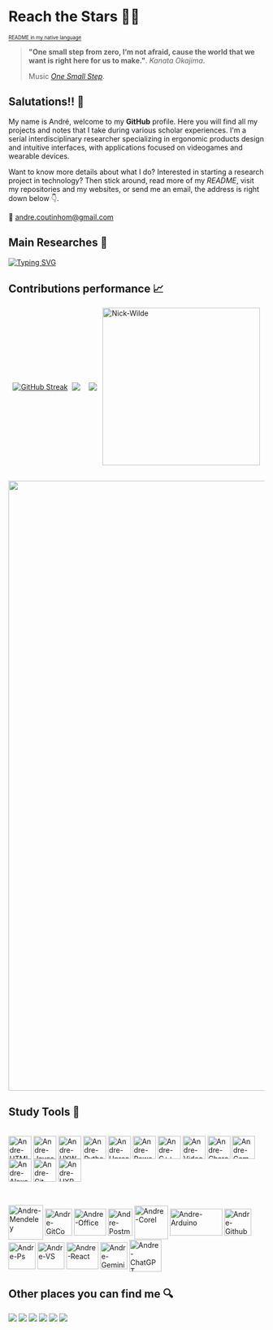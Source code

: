 # **Reach the Stars** 🚀💫 

<div align="left">
  
  [<sub><sup>README in my native language</sup></sub>](https://github.com/AndreCoutinhom/README_in_english)
</div>

> **"One small step from zero, I’m not afraid, cause the world that we want is right here for us to make."**. *Kanata Okajima*.
> 
> Music [*One Small Step*](https://open.spotify.com/intl-pt/track/0wvi4qO9vQ0HkkKrMAdoTA?si=516c4b0df5e64ba8).

## Salutations!! 👋

My name is André, welcome to my **GitHub** profile. Here you will find all my projects and notes that I take during various scholar experiences. I'm a serial interdisciplinary researcher specializing in ergonomic products design and intuitive interfaces, with applications focused on videogames and wearable devices.

Want to know more details about what I do? Interested in starting a research project in technology? Then stick around, read more of my _README_, visit my repositories and my websites, or send me an email, the address is right down below 👇.

📧 andre.coutinhom@gmail.com

## Main Researches 📖

[![Typing SVG](https://readme-typing-svg.herokuapp.com?font=courier+new&weight=300&pause=1000&color=0071FF&random=false&width=435&lines=Artificial+Cognitive+Systems+%F0%9F%A4%96%F0%9F%94%8C;Assistive+Movement+Technology++%F0%9F%A6%BD%F0%9F%A6%BC;AR+Game+Design+%F0%9F%95%B6%EF%B8%8F%F0%9F%8E%AE;Education+for+Logic+Thinking+%F0%9F%96%B1%EF%B8%8F%F0%9F%93%94)](https://git.io/typing-svg)

## Contributions performance 📈

<div style="display: flex; justify-content: space-evenly; align-items: center;">

<a href="https://git.io/streak-stats"><img src="https://github-readme-streak-stats.herokuapp.com?user=AndreCoutinhom&theme=transparent&hide_border=true&locale=en&mode=weekly" alt="GitHub Streak" /></a>

  <a href="[https://github.com/anuraghazra/github-readme-stats](https://github.com/AndreCoutinhom)">
  <img align="center" src="https://github-readme-stats.vercel.app/api?username=AndreCoutinhom&show_icons=true&theme=transparent&border_color=025CDA&text_color=80B5E2&border_radius=0.0&count_private=true&locale=en&card_width=520" />
 
  </a>

###
  
 <a href="[Git](https://github.com/AndreCoutinhom)">
    <img align="center" src="https://github-readme-stats.vercel.app/api/top-langs/?username=AndreCoutinhom&hide_progress=false&theme=transparent&layout=compact&border_color=025CDA&text_color=80B5E2&border_radius=0.0&langs_count=8&locale=pt-br&card_width=520" />
  </a>  
  <img align="right" alt="Nick-Wilde" height="310" width="310" src="https://emoji.discadia.com/emojis/3865ebb6-3cdb-4588-9728-0b64c3b0c242.GIF">

</div>

##

<a href="https://github.com/ryo-ma/github-profile-trophy">
  <img width=1200 src="https://github-profile-trophy.vercel.app/?username=AndreCoutinhom&theme=algolia"/>
</a>

## Study Tools 🔬

  <div style="display: inline_block"><br>
<img align="center" alt="Andre-HTML" height="45" width="45" src="https://www.alura.com.br/assets/api/cursos/html5-css3-primeiros-passos.svg"> 
<img align="center" alt="Andre-Javascript" height="45" width="45" src="https://www.alura.com.br/assets/api/cursos/javascript-web-paginas-dinamicas.svg">
<img align="center" alt="Andre-UXW" height="45" width="45" src="https://www.alura.com.br/assets/api/cursos/ux-writing-escrevendo-textos-usuarios.svg">
<img align="center" alt="Andre-Python" height="45" width="45" src="https://www.alura.com.br/assets/api/cursos/python-entendendo-orientacao-objetos.svg">
<img align="center" alt="Andre-Unreal" height="45" width="45" src="https://www.alura.com.br/assets/api/cursos/unreal-vr-arquitetura-parte-1.svg">
<img align="center" alt="Andre-PowerPoint" height="45" width="45" src="https://www.alura.com.br/assets/api/cursos/comunicacao-corporativa-powerpoint.svg">
<img align="center" alt="Andre-C++" height="45" width="45" src="https://www.alura.com.br/assets/api/cursos/c-plus-plus-orientacao-objetos-heranca.svg">
<img align="center" alt="Andre-Video" height="45" width="45" src="https://www.alura.com.br/assets/api/cursos/producao-audiovisual.svg">
<img align="center" alt="Andre-Character" height="45" width="45" src="https://www.alura.com.br/assets/api/cursos/design-personagem-concept-animais-criaturas.svg">
<img align="center" alt="Andre-Communication" height="45" width="45" src="https://www.alura.com.br/assets/api/cursos/relacionamento-interpessoal.svg">
<img align="center" alt="Andre-Alexa" height="45" width="45" src="https://www.alura.com.br/assets/api/cursos/iot-amazon-alexa.svg">
<img align="center" alt="Andre-Git" height="45" width="45" src="https://www.alura.com.br/assets/api/cursos/git-github-compartilhando-colaborando-projetos.svg">
<img align="center" alt="Andre-UXR" height="45" width="45" src="https://www.alura.com.br/assets/api/cursos/ux-research-conversao.svg">

</div>  

##

<div style="display: inline_block"><br>

<img align="center" alt="Andre-Mendeley" height="68" width="68" src="https://cdn.iconscout.com/icon/free/png-256/free-mendeley-3628916-3030056.png"> 
<img align="center" alt="Andre-GitCommand" height="53" width="53" src="https://git-scm.com/images/logos/downloads/Git-Icon-1788C.png"> 
<img align="center" alt="Andre-Office" height="53" width="63" src="https://geneses.com.br/wp-content/uploads/2021/07/512px-Microsoft_Office_logo_2019%E2%80%93present.svg.png"> 
<img align="center" alt="Andre-Postman" height="53" width="48" src="https://static-00.iconduck.com/assets.00/postman-icon-497x512-beb7sy75.png"> 
<img align="center" alt="Andre-Corel" height="66" width="66" src="https://insmac.org/uploads/posts/2019-03/1553188286_coreldraw-graphics-suite.png">
<img align="center" alt="Andre-Arduino" height="53" width="103" src="https://ioturkiye.com/wp-content/uploads/2022/08/ArduinoCommunityLogo.png">
<img align="center" alt="Andre-Github" height="53" width="53" src="https://cdn4.iconfinder.com/data/icons/iconsimple-logotypes/512/github-512.png">  
<img align="center" alt="Andre-Ps" height="53" width="53" src="https://upload.wikimedia.org/wikipedia/commons/thumb/a/af/Adobe_Photoshop_CC_icon.svg/1200px-Adobe_Photoshop_CC_icon.svg.png"> 
<img align="center" alt="Andre-VS" height="53" width="53" src="https://code.visualstudio.com/assets/apple-touch-icon.png">
<img align="center" alt="Andre-React" height="53" width="63" src="https://upload.wikimedia.org/wikipedia/commons/thumb/a/a7/React-icon.svg/2300px-React-icon.svg.png">
<img align="center" alt="Andre-Gemini" height="53" width="53" src="https://uxwing.com/wp-content/themes/uxwing/download/brands-and-social-media/google-gemini-icon.png"> 
<img align="center" alt="Andre-ChatGPT" height="63" width="63" src="https://i0.wp.com/aitoolsarena.com/wp-content/uploads/2023/03/gpt-4-logo-small.png?fit=320%2C320&ssl=1">

</div>  

## Other places you can find me 🔍

  <div> 
  <a href="https://pin.it/55pR1xx" target="_blank"><img src="https://img.shields.io/badge/Pinterest-%23E60023.svg?&style=for-the-badge&logo=Pinterest&logoColor=white" target="_blank"></a>
  <a href="https://www.youtube.com/@andrecoutinho8096" target="_blank"><img src="https://img.shields.io/badge/YouTube-FF0000?style=for-the-badge&logo=youtube&logoColor=white" target="_blank"></a>
  <a href="https://www.linkedin.com/in/andr%C3%A9-coutinho-0a0539163/" target="_blank"><img src="https://img.shields.io/badge/LinkedIn-0077B5?style=for-the-badge&logo=linkedin&logoColor=white" target="_blank"></a>
  <a href="https://steamcommunity.com/profiles/76561199185421332" target="_blank"><img src="https://img.shields.io/badge/Steam-000000?style=for-the-badge&logo=steam&logoColor=white" target="_blank"></a>
  <a href="https://andrecoutinhom.github.io/andre_official_port" target="_blank"><img src="https://img.shields.io/badge/website-000000?style=for-the-badge&logo=About.me&logoColor=white" target="_blank"></a>
  <a href="https://andrecoutinhom.github.io/book_port/" target="_blank"><img src="https://img.shields.io/badge/website-000000?style=for-the-badge&logo=About.me&logoColor=blue" target="_blank"></a>

  </div>
